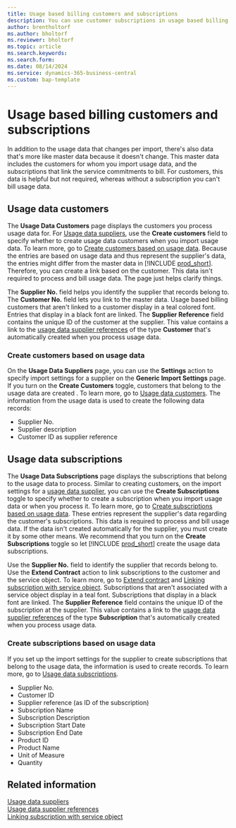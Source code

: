 ```yaml
---
title: Usage based billing customers and subscriptions 
description: You can use customer subscriptions in usage based billing.
author: brentholtorf
ms.author: bholtorf
ms.reviewer: bholtorf
ms.topic: article
ms.search.keywords: 
ms.search.form: 
ms.date: 08/14/2024
ms.service: dynamics-365-business-central
ms.custom: bap-template
---
```


# Usage based billing customers and subscriptions

In addition to the usage data that changes per import, there's also data that's more like master data because it doesn't change. This master data includes the customers for whom you import usage data, and the subscriptions that link the service commitments to bill. For customers, this data is helpful but not required, whereas without a subscription you can't bill usage data.

## Usage data customers

The **Usage Data Customers** page displays the customers you process usage data for. For [Usage data suppliers](suppliers.md), use the **Create customers** field to specify whether to create usage data customers when you import usage data. To learn more, go to [Create customers based on usage data](#create-customers-based-on-usage-data). Because the entries are based on usage data and thus represent the supplier's data, the entries might differ from the master data in [!INCLUDE [prod_short](../../includes/prod_short.md)]. Therefore, you can create a link based on the customer. This data isn't required to process and bill usage data. The page just helps clarify things.

The **Supplier No.** field helps you identify the supplier that records belong to. The **Customer No.** field lets you link to the master data. Usage based billing customers that aren't linked to a customer display in a teal colored font. Entries that display in a black font are linked. The **Supplier Reference** field contains the unique ID of the customer at the supplier. This value contains a link to the [usage data supplier references](references.md) of the type **Customer** that's automatically created when you process usage data.

### Create customers based on usage data

On the **Usage Data Suppliers** page, you can use the **Settings** action to specify import settings for a supplier on the **Generic Import Settings** page. If you turn on the **Create Customers** toggle, customers that belong to the usage data are created <!--when? when you import data?-->. To learn more, go to [Usage data customers](#usage-data-customers). The information from the usage data is used to create the following data records:

* Supplier No.
* Supplier description
* Customer ID as supplier reference

## Usage data subscriptions

The **Usage Data Subscriptions** page displays the subscriptions that belong to the usage data to process. Similar to creating customers, on the import settings for a [usage data supplier](suppliers.md), you can use the **Create Subscriptions** toggle to specify whether to create a subscription when you import usage data or when you process it. To learn more, go to [Create subscriptions based on usage data](#create-subscriptions-based-on-usage-data). These entries represent the supplier's data regarding the customer's subscriptions. This data is required to process and bill usage data. If the data isn't created automatically for the supplier, you must create it by some other means. We recommend that you turn on the **Create Subscriptions** toggle so let [!INCLUDE [prod_short](../../includes/prod_short.md)] create the usage data subscriptions.

Use the **Supplier No.** field to identify the supplier that records belong to. Use the **Extend Contract** action to link subscriptions to the customer and the service object. To learn more, go to [Extend contract](../processing-usage-data/extend-contract.md) and [Linking subscription with service object](../processing-usage-data/connect-subscription-service-object.md). Subscriptions that aren't associated with a service object display in a teal font. Subscriptions that display in a black font are linked. The **Supplier Reference** field contains the unique ID of the subscription at the supplier. This value contains a link to the [usage data supplier references](references.md) of the type **Subscription** that's automatically created when you process usage data.

### Create subscriptions based on usage data

If you set up the import settings for the supplier to create subscriptions that belong to the usage data, the information is used to create records. To learn more, go to [Usage data subscriptions](#usage-data-subscriptions).

* Supplier No.
* Customer ID
* Supplier reference (as ID of the subscription)
* Subscription Name
* Subscription Description
* Subscription Start Date
* Subscription End Date
* Product ID
* Product Name
* Unit of Measure
* Quantity

## Related information

[Usage data suppliers](suppliers.md)  
[Usage data supplier references](references.md)  
[Linking subscription with service object](../processing-usage-data/connect-subscription-service-object.md)  
